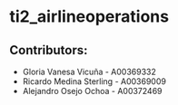 # ti2_airlineoperations

## Contributors:

* Gloria Vanesa Vicuña - A00369332
* Ricardo Medina Sterling - A00369009
* Alejandro Osejo Ochoa - A00372469
